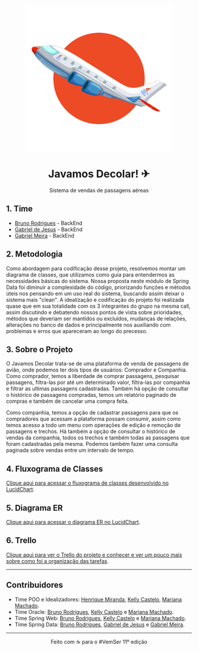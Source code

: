 <p align="center">
    <img src="images/logo.png" width="400">
</p>

<h1 align="center">Javamos Decolar! ✈</h1>
<p align="center">Sistema de vendas de passagens aéreas</p>

## 1. Time 

- [Bruno Rodrigues](https://github.com/brunorodriguesdias) - BackEnd
- [Gabriel de Jesus](https://github.com/gabrielSdejesus) - BackEnd
- [Gabriel Meira](https://github.com/Gabriel-Gomes-Meira) - BackEnd

## 2. Metodologia

Como abordagem para codificação desse projeto, resolvemos montar um diagrama de classes, 
que utilizamos como guia para entendermos as necessidades básicas do sistema. Nossa proposta neste módulo de Spring Data
foi diminuir a complexidade do código, priorizando funções e métodos úteis nos pensando em um uso real do sistema,
buscando assim deixar o sistema mais "clean".
A idealização e codificação do projeto foi realizada quase que em sua totalidade com os 3 integrantes do grupo na mesma call,
assim discutindo e debatendo nossos pontos de vista sobre prioridades, métodos que deveriam ser mantidos ou excluídos, mudanças de relações,
alterações no banco de dados e principalmente nos auxiliando com problemas e erros que apareceram ao longo do precesso.

## 3. Sobre o Projeto

O Javamos Decolar trata-se de uma plataforma de venda de passagens de avião, onde podemos ter dois tipos de usuários: Comprador
e Companhia. Como comprador, temos a liberdade de comprar passagens, pesquisar passagens, filtra-las por até um determinado valor, filtra-las por companhia e filtrar as ultimas passagens cadastradas. Também há opção de consultar o histórico de passagens compradas,
temos um relatório paginado de compras e também de cancelar uma compra feita.

Como companhia, temos a opção de cadastrar passagens para que os compradores que acessam a plataforma possam consumir, assim como 
temos acesso a todo um menu com operações de edição e remoção de passagens e trechos. Há também a opção de consultar o histórico de
vendas da companhia, todos os trechos e também todas as passagens que foram cadastradas pela mesma.
Podemos também fazer uma consulta paginada sobre vendas entre um intervalo de tempo.

## 4. Fluxograma de Classes

<a href="https://lucid.app/lucidchart/3af70d48-f1d4-4a57-ac5c-337591e39794/edit?viewport_loc=-279%2C104%2C2864%2C1536%2C0_0&invitationId=inv_037c3db8-56b7-499c-89bf-1c005dcd294b">Clique aqui para acessar o fluxograma de classes desenvolvido no LucidChart</a>.

## 5. Diagrama ER

<a href="https://lucid.app/lucidchart/60377d8f-f8a3-489b-acf6-178a563184d2/edit?invitationId=inv_b81244ef-ab9b-42c0-8e0e-46784502d709&page=0_0#">Clique aqui para acessar o diagrama ER no LucidChart</a>.

## 6. Trello

<a href="https://trello.com/b/SVPpNl8j/spring-data">Clique aqui para ver o Trello do projeto e conhecer e ver um pouco mais sobre como foi a organização das tarefas</a>.

<hr>

## Contribuidores
* Time POO e Idealizadores: [Henrique Miranda](https://github.com/miranda-henrique), [Kelly Castelo](https://github.com/zam0k), [Mariana Machado](https://github.com/marimaccos).
* Time Oracle: [Bruno Rodrigues](https://github.com/brunorodriguesdias), [Kelly Castelo](https://github.com/zam0k) e [Mariana Machado](https://github.com/marimaccos).
* Time Spring Web: [Bruno Rodrigues](https://github.com/brunorodriguesdias), [Kelly Castelo](https://github.com/zam0k) e [Mariana Machado](https://github.com/marimaccos).
* Time Spring Data: [Bruno Rodrigues](https://github.com/brunorodriguesdias), [Gabriel de Jesus](https://github.com/gabrielSdejesus) e [Gabriel Meira](https://github.com/Gabriel-Gomes-Meira).
<hr>

<p align="center">Feito com ☕ para o #VemSer 11º edição</p>
